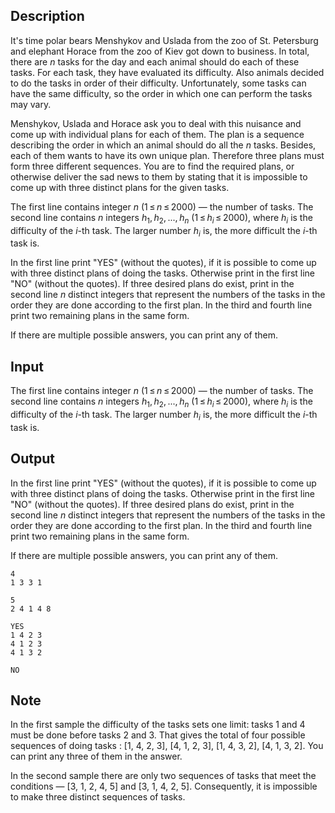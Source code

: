 ## Description

<div><p>It's time polar bears Menshykov and Uslada from the zoo of St. Petersburg and elephant Horace from the zoo of Kiev got down to business. In total, there are <span class="tex-span"><i>n</i></span> tasks for the day and each animal should do each of these tasks. For each task, they have evaluated its difficulty. Also animals decided to do the tasks in order of their difficulty. Unfortunately, some tasks can have the same difficulty, so the order in which one can perform the tasks may vary.</p><p>Menshykov, Uslada and Horace ask you to deal with this nuisance and come up with individual plans for each of them. The plan is a sequence describing the order in which an animal should do all the <span class="tex-span"><i>n</i></span> tasks. Besides, each of them wants to have its own unique plan. Therefore three plans must form three different sequences. You are to find the required plans, or otherwise deliver the sad news to them by stating that it is impossible to come up with three distinct plans for the given tasks.</p></div><div class="input-specification"><p>The first line contains integer <span class="tex-span"><i>n</i></span> (<span class="tex-span">1 ≤ <i>n</i> ≤ 2000</span>) — the number of tasks. The second line contains <span class="tex-span"><i>n</i></span> integers <span class="tex-span"><i>h</i><sub class="lower-index">1</sub>, <i>h</i><sub class="lower-index">2</sub>, ..., <i>h</i><sub class="lower-index"><i>n</i></sub></span> (<span class="tex-span">1 ≤ <i>h</i><sub class="lower-index"><i>i</i></sub> ≤ 2000</span>), where <span class="tex-span"><i>h</i><sub class="lower-index"><i>i</i></sub></span> is the difficulty of the <span class="tex-span"><i>i</i></span>-th task. The larger number <span class="tex-span"><i>h</i><sub class="lower-index"><i>i</i></sub></span> is, the more difficult the <span class="tex-span"><i>i</i></span>-th task is.</p></div><div class="output-specification"><p>In the first line print "<span class="tex-font-style-tt">YES</span>" (without the quotes), if it is possible to come up with three distinct plans of doing the tasks. Otherwise print in the first line "<span class="tex-font-style-tt">NO</span>" (without the quotes). If three desired plans do exist, print in the second line <span class="tex-span"><i>n</i></span> distinct integers that represent the numbers of the tasks in the order they are done according to the first plan. In the third and fourth line print two remaining plans in the same form.</p><p>If there are multiple possible answers, you can print any of them.</p></div>

## Input

<p>The first line contains integer <span class="tex-span"><i>n</i></span> (<span class="tex-span">1 ≤ <i>n</i> ≤ 2000</span>) — the number of tasks. The second line contains <span class="tex-span"><i>n</i></span> integers <span class="tex-span"><i>h</i><sub class="lower-index">1</sub>, <i>h</i><sub class="lower-index">2</sub>, ..., <i>h</i><sub class="lower-index"><i>n</i></sub></span> (<span class="tex-span">1 ≤ <i>h</i><sub class="lower-index"><i>i</i></sub> ≤ 2000</span>), where <span class="tex-span"><i>h</i><sub class="lower-index"><i>i</i></sub></span> is the difficulty of the <span class="tex-span"><i>i</i></span>-th task. The larger number <span class="tex-span"><i>h</i><sub class="lower-index"><i>i</i></sub></span> is, the more difficult the <span class="tex-span"><i>i</i></span>-th task is.</p>

## Output

<p>In the first line print "<span class="tex-font-style-tt">YES</span>" (without the quotes), if it is possible to come up with three distinct plans of doing the tasks. Otherwise print in the first line "<span class="tex-font-style-tt">NO</span>" (without the quotes). If three desired plans do exist, print in the second line <span class="tex-span"><i>n</i></span> distinct integers that represent the numbers of the tasks in the order they are done according to the first plan. In the third and fourth line print two remaining plans in the same form.</p><p>If there are multiple possible answers, you can print any of them.</p>





```input1
4
1 3 3 1

```




```input2
5
2 4 1 4 8

```




```output1
YES
1 4 2 3 
4 1 2 3 
4 1 3 2 

```




```output2
NO
```



## Note

<p>In the first sample the difficulty of the tasks sets one limit: tasks 1 and 4 must be done before tasks 2 and 3. That gives the total of four possible sequences of doing tasks : [1, 4, 2, 3], [4, 1, 2, 3], [1, 4, 3, 2], [4, 1, 3, 2]. You can print any three of them in the answer.</p><p>In the second sample there are only two sequences of tasks that meet the conditions — [3, 1, 2, 4, 5] and [3, 1, 4, 2, 5]. Consequently, it is impossible to make three distinct sequences of tasks.</p>
